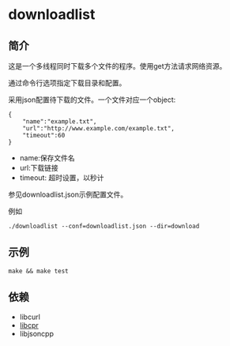 # downloadlist

## 简介
这是一个多线程同时下载多个文件的程序。使用get方法请求网络资源。

通过命令行选项指定下载目录和配置。

采用json配置待下载的文件。一个文件对应一个object:

```
{
    "name":"example.txt",
    "url":"http://www.example.com/example.txt",
    "timeout":60
}
```

* name:保存文件名
* url:下载链接
* timeout: 超时设置，以秒计

参见downloadlist.json示例配置文件。

例如

```
./downloadlist --conf=downloadlist.json --dir=download
```



## 示例
```
make && make test
```

## 依赖
* libcurl
* [libcpr](https://github.com/webcpp/libcpr)
* libjsoncpp


